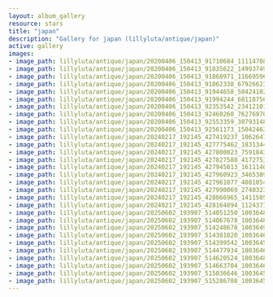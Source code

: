 ```yaml
---
layout: album_gallery
resource: stars
title: "japan"
description: "Gallery for japan (lillyluta/antique/japan)"
active: gallery
images:
- image_path: lillyluta/antique/japan/20200406_150413_91710684_1111470879216092_7330266239978221455_n.jpg
- image_path: lillyluta/antique/japan/20200406_150413_91835622_149937499838478_3282309865148229147_n.jpg
- image_path: lillyluta/antique/japan/20200406_150413_91860971_1166959686975432_252798042567194447_n.jpg
- image_path: lillyluta/antique/japan/20200406_150413_91862338_679266239499023_2641179964538218236_n.jpg
- image_path: lillyluta/antique/japan/20200406_150413_91944658_504241023786263_7415984802583129261_n.jpg
- image_path: lillyluta/antique/japan/20200406_150413_91994244_681187565982179_1574802247573675501_n.jpg
- image_path: lillyluta/antique/japan/20200406_150413_92353542_234121014621700_6311141677591233382_n.jpg
- image_path: lillyluta/antique/japan/20200406_150413_92460260_762769707461222_434781100493368709_n.jpg
- image_path: lillyluta/antique/japan/20200406_150413_92553359_307931486835349_737727062841421509_n.jpg
- image_path: lillyluta/antique/japan/20200406_150413_92561173_1504246336415392_7722832773051955063_n.jpg
- image_path: lillyluta/antique/japan/20240217_192145_427419237_1062647271501623_3086076543318589287_n.jpg
- image_path: lillyluta/antique/japan/20240217_192145_427775462_1831344410672540_4099523667764571957_n.jpg
- image_path: lillyluta/antique/japan/20240217_192145_427800023_759184319464190_5581714394220733660_n.jpg
- image_path: lillyluta/antique/japan/20240217_192145_427827588_417275354158518_5475265964820208496_n.jpg
- image_path: lillyluta/antique/japan/20240217_192145_427945813_1611140632979168_4808667033915283138_n.jpg
- image_path: lillyluta/antique/japan/20240217_192145_427960923_346538988367123_5763824665501764647_n.jpg
- image_path: lillyluta/antique/japan/20240217_192145_427961077_408105495228794_1160101847152841902_n.jpg
- image_path: lillyluta/antique/japan/20240217_192145_427990069_274032395577817_9013950809706994618_n.jpg
- image_path: lillyluta/antique/japan/20240217_192145_428066965_1411505996121747_4234873708400718038_n.jpg
- image_path: lillyluta/antique/japan/20240217_192145_428164894_1124371848979961_5528623828180855404_n.jpg
- image_path: lillyluta/antique/japan/20250602_193907_514051250_10036482956436295_368042041677306486_n.jpg
- image_path: lillyluta/antique/japan/20250602_193907_514067678_10036489459768978_9215752997170294087_n.jpg
- image_path: lillyluta/antique/japan/20250602_193907_514248678_10036494543101803_2215499095204697239_n.jpg
- image_path: lillyluta/antique/japan/20250602_193907_514381020_10036463049771619_7251701401411313410_n.jpg
- image_path: lillyluta/antique/japan/20250602_193907_514399542_10036457496438841_2713322604188553660_n.jpg
- image_path: lillyluta/antique/japan/20250602_193907_514477934_10036468056437785_8491262598121132960_n.jpg
- image_path: lillyluta/antique/japan/20250602_193907_514620524_10036483799769544_1338454955220739955_n.jpg
- image_path: lillyluta/antique/japan/20250602_193907_514663704_10036463163104941_3803892195593946938_n.jpg
- image_path: lillyluta/antique/japan/20250602_193907_515036646_10036459283105329_8436626301851265031_n.jpg
- image_path: lillyluta/antique/japan/20250602_193907_515286708_10036458803105377_5201052321444628816_n.jpg
---
```

